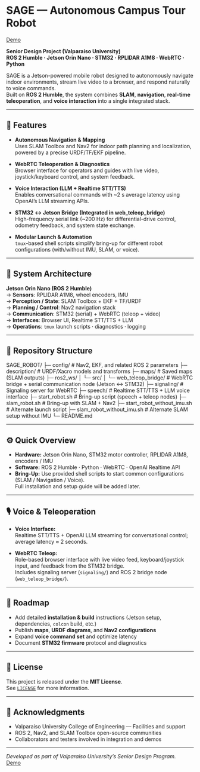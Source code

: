 # SAGE — Autonomous Campus Tour Robot

[Demo](https://www.youtube.com/watch?v=HRWUCX_4h8A&list=PLIcrH01m1D4cKdDTaD45W4qkC3aI_CjJB&index=1) 

**Senior Design Project (Valparaiso University)**  
**ROS 2 Humble · Jetson Orin Nano · STM32 · RPLIDAR A1M8 · WebRTC · Python**

SAGE is a Jetson-powered mobile robot designed to autonomously navigate indoor environments, stream live video to a browser, and respond naturally to voice commands.  
Built on **ROS 2 Humble**, the system combines **SLAM**, **navigation**, **real-time teleoperation**, and **voice interaction** into a single integrated stack.

---

## 🚀 Features

- **Autonomous Navigation & Mapping**  
  Uses SLAM Toolbox and Nav2 for indoor path planning and localization, powered by a precise URDF/TF/EKF pipeline.

- **WebRTC Teleoperation & Diagnostics**  
  Browser interface for operators and guides with live video, joystick/keyboard control, and system feedback.

- **Voice Interaction (LLM + Realtime STT/TTS)**  
  Enables conversational commands with ~2 s average latency using OpenAI’s LLM streaming APIs.

- **STM32 ↔ Jetson Bridge (Integrated in web_teleop_bridge)**  
  High-frequency serial link (~200 Hz) for differential-drive control, odometry feedback, and system state exchange.

- **Modular Launch & Automation**  
  `tmux`-based shell scripts simplify bring-up for different robot configurations (with/without IMU, SLAM, or voice).

---

## 🧠 System Architecture

**Jetson Orin Nano (ROS 2 Humble)**  
→ **Sensors**: RPLIDAR A1M8, wheel encoders, IMU  
→ **Perception / State**: SLAM Toolbox + EKF + TF/URDF  
→ **Planning / Control**: Nav2 navigation stack  
→ **Communication**: STM32 (serial) + WebRTC (teleop + video)  
→ **Interfaces**: Browser UI, Realtime STT/TTS + LLM  
→ **Operations**: `tmux` launch scripts · diagnostics · logging

---

## 📁 Repository Structure

SAGE_ROBOT/
├─ config/ # Nav2, EKF, and related ROS 2 parameters
├─ description/ # URDF/Xacro models and transforms
├─ maps/ # Saved maps (SLAM outputs)
├─ ros2_ws/
│ └─ src/
│ └─ web_teleop_bridge/ # WebRTC bridge + serial communication node (Jetson ↔ STM32)
├─ signaling/ # Signaling server for WebRTC
├─ speech/ # Realtime STT/TTS + LLM voice interface
├─ start_robot.sh # Bring-up script (speech + teleop nodes)
├─ slam_robot.sh # Bring-up with SLAM + Nav2
├─ start_robot_without_imu.sh # Alternate launch script
├─ slam_robot_without_imu.sh # Alternate SLAM setup without IMU
└─ README.md


---

## ⚙️ Quick Overview

- **Hardware:** Jetson Orin Nano, STM32 motor controller, RPLIDAR A1M8, encoders / IMU  
- **Software:** ROS 2 Humble · Python · WebRTC · OpenAI Realtime API  
- **Bring-Up:** Use provided shell scripts to start common configurations (SLAM / Navigation / Voice).  
  Full installation and setup guide will be added later.

---

## 🎙️ Voice & Teleoperation

- **Voice Interface:**  
  Realtime STT/TTS + OpenAI LLM streaming for conversational control; average latency ≈ 2 seconds.

- **WebRTC Teleop:**  
  Role-based browser interface with live video feed, keyboard/joystick input, and feedback from the STM32 bridge.  
  Includes signaling server (`signaling/`) and ROS 2 bridge node (`web_teleop_bridge/`).

---

## 🧩 Roadmap

- Add detailed **installation & build** instructions (Jetson setup, dependencies, `colcon` build, etc.)  
- Publish **maps**, **URDF diagrams**, and **Nav2 configurations**  
- Expand **voice command set** and optimize latency  
- Document **STM32 firmware** protocol and diagnostics  

---

## 📜 License

This project is released under the **MIT License**.  
See [`LICENSE`](LICENSE) for more information.

---

## 🙌 Acknowledgments

- Valparaiso University College of Engineering — Facilities and support  
- ROS 2, Nav2, and SLAM Toolbox open-source communities  
- Collaborators and testers involved in integration and demos  

---

*Developed as part of Valparaiso University’s Senior Design Program.*  
[Demo](https://www.youtube.com/watch?v=HRWUCX_4h8A&list=PLIcrH01m1D4cKdDTaD45W4qkC3aI_CjJB&index=1) 
